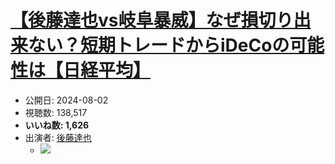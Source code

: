 # [【後藤達也vs岐阜暴威】なぜ損切り出来ない？短期トレードからiDeCoの可能性は【日経平均】](https://www.youtube.com/watch?v=17A64EJ_v18)
-   公開日: 2024-08-02
-   視聴数: 138,517
-   **いいね数: 1,626**
-   出演者: [後藤達也](/rehacq_fan/people/後藤達也 "wikilink")
    - [![](https://img.youtube.com/vi/17A64EJ_v18/hqdefault.jpg)](https://www.youtube.com/watch?v=17A64EJ_v18)
